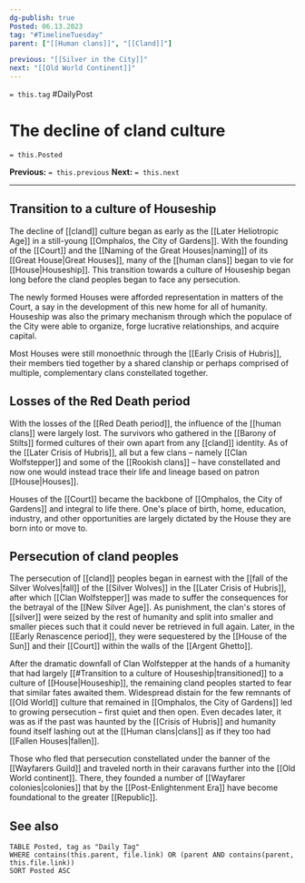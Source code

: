 ```yaml
---
dg-publish: true
Posted: 06.13.2023
tag: "#TimelineTuesday"
parent: ["[[Human clans]]", "[[Cland]]"]

previous: "[[Silver in the City]]"
next: "[[Old World Continent]]"
---
```

`= this.tag` #DailyPost 
# The decline of cland culture
`= this.Posted`

**Previous:** `= this.previous`
**Next:** `= this.next`

---

## Transition to a culture of Houseship

The decline of [[cland]] culture began as early as the [[Later Heliotropic Age]] in a still-young [[Omphalos, the City of Gardens]]. With the founding of the [[Court]] and the [[Naming of the Great Houses|naming]] of its [[Great House|Great Houses]], many of the [[human clans]] began to vie for [[House|Houseship]]. This transition towards a culture of Houseship began long before the cland peoples began to face any persecution.

The newly formed Houses were afforded representation in matters of the Court, a say in the development of this new home for all of humanity. Houseship was also the primary mechanism through which the populace of the City were able to organize, forge lucrative relationships, and acquire capital.

Most Houses were still monoethnic through the [[Early Crisis of Hubris]], their members tied together by a shared clanship or perhaps comprised of multiple, complementary clans constellated together.

## Losses of the Red Death period

With the losses of the [[Red Death period]], the influence of the [[human clans]] were largely lost. The survivors who gathered in the [[Barony of Stilts]] formed cultures of their own apart from any [[cland]] identity. As of the [[Later Crisis of Hubris]], all but a few clans – namely [[Clan Wolfstepper]] and some of the [[Rookish clans]] – have constellated and now one would instead trace their life and lineage based on patron [[House|Houses]].

Houses of the [[Court]] became the backbone of [[Omphalos, the City of Gardens]] and integral to life there. One's place of birth, home, education, industry, and other opportunities are largely dictated by the House they are born into or move to.

## Persecution of cland peoples

The persecution of [[cland]] peoples began in earnest with the [[fall of the Silver Wolves|fall]] of the [[Silver Wolves]] in the [[Later Crisis of Hubris]], after which [[Clan Wolfstepper]] was made to suffer the consequences for the betrayal of the [[New Silver Age]]. As punishment, the clan's stores of [[silver]] were seized by the rest of humanity and split into smaller and smaller pieces such that it could never be retrieved in full again. Later, in the [[Early Renascence period]], they were sequestered by the [[House of the Sun]] and their [[Court]] within the walls of the [[Argent Ghetto]].

After the dramatic downfall of Clan Wolfstepper at the hands of a humanity that had largely [[#Transition to a culture of Houseship|transitioned]] to a culture of [[House|Houseship]], the remaining cland peoples started to fear that similar fates awaited them. Widespread distain for the few remnants of [[Old World]] culture that remained in [[Omphalos, the City of Gardens]] led to growing persecution – first quiet and then open. Even decades later, it was as if the past was haunted by the [[Crisis of Hubris]] and humanity found itself lashing out at the [[Human clans|clans]] as if they too had [[Fallen Houses|fallen]].

Those who fled that persecution constellated under the banner of the [[Wayfarers Guild]] and traveled north in their caravans further into the [[Old World continent]]. There, they founded a number of [[Wayfarer colonies|colonies]] that by the [[Post-Enlightenment Era]] have become foundational to the greater [[Republic]].

## See also

```dataview
TABLE Posted, tag as "Daily Tag"
WHERE contains(this.parent, file.link) OR (parent AND contains(parent, this.file.link))
SORT Posted ASC
```
